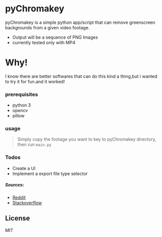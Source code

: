# pyChromakey
pyChromakey is a simple python app/script that can remove greenscreen backgrounds from a given video footage.

  - Output will be a sequence of PNG Images 
  - currently tested only with MP4 

# Why!
I know there are better softwares that can do this kind a thing,but i wanted to try it for fun.and it worked!

### prerequisites 
 - python 3
 - opencv
 - pillow

### usage 

>Simply copy the footage you want to key to pyChromakey directory,
>then run ```main.py```

### Todos

 - Create a UI
 - Implement a export file type selector 

##### Sources:
  -  [Reddit][rdtl1]
  -  [Stackoverflow][stkof1]

License
----

MIT

   [rdtl1]: https://www.reddit.com/r/Python/comments/m68js/trying_to_write_a_very_simple_green_screen_code/c2yk6wx
   [stkof1]: https://stackoverflow.com/a/34325723
